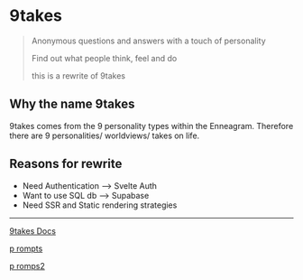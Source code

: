 # 9takes

> Anonymous questions and answers with a touch of personality
>
> Find out what people think, feel and do
>
> this is a rewrite of 9takes

## Why the name 9takes

9takes comes from the 9 personality types within the Enneagram. Therefore there are 9 personalities/ worldviews/ takes on life.

## Reasons for rewrite

- Need Authentication --> Svelte Auth
- Want to use SQL db --> Supabase
- Need SSR and Static rendering strategies

---

[9takes Docs](https://drive.google.com/drive/u/1/folders/1quQz9oM86Dx6NApiBxDONVpyNDG5foOb)

[p rompts](https://docs.google.com/document/d/1UMCzw6qNnok1k95mdSIcGnVGVglkxRKlNun26NNnMbQ/edit)

[p romps2](https://docs.google.com/document/d/1YLMxaAgG2d7LW4H5caP5wNTF2bRfcduj7Yt9M1JPU-E/edit)

<!-- 9 something -->
